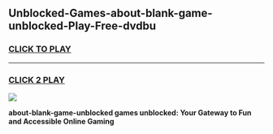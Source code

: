 
## Unblocked-Games-about-blank-game-unblocked-Play-Free-dvdbu
<h3>
<a href="https://premium76.site?title=about-blank-game-unblocked&ref=18A">CLICK TO PLAY</a></h3>
<hr>

<h3>
<a href="https://premium76.site?title=about-blank-game-unblocked&ref=18A">CLICK 2 PLAY</a>
  
</h3>

<a href="https://premium76.site?title=about-blank-game-unblocked&ref=18A"><img src="https://clearcache.store/games.png"></a>


**about-blank-game-unblocked games unblocked: Your Gateway to Fun and Accessible Online Gaming**
